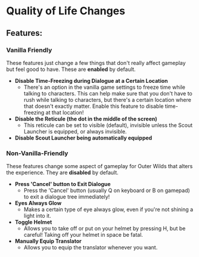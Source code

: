# Quality of Life Changes

## Features:
### Vanilla Friendly
These features just change a few things that don't really affect gameplay but feel good to have. These are **enabled** by default.
* **Disable Time-Freezing during Dialogue at a Certain Location**
  * There's an option in the vanilla game settings to freeze time while talking to characters. This can help make sure that you don't have to rush while talking to characters, but there's a certain location where that doesn't exactly matter. Enable this feature to disable time-freezing at that location!
* **Disable the Reticule (the dot in the middle of the screen)**
  * This reticule can be set to visible (default), invisible unless the Scout Launcher is equipped, or always invisible.
* **Disable Scout Launcher being automatically equipped**

### Non-Vanilla-Friendly
These features change some aspect of gameplay for Outer Wilds that alters the experience. They are **disabled** by default.
* **Press 'Cancel' button to Exit Dialogue**
  * Press the 'Cancel' button (usually Q on keyboard or B on gamepad) to exit a dialogue tree immediately!
* **Eyes Always Glow**
  * Makes a certain type of eye always glow, even if you're not shining a light into it.
* **Toggle Helmet**
    * Allows you to take off or put on your helmet by pressing H, but be careful! Taking off your helmet in space be fatal.
* **Manually Equip Translator**
  * Allows you to equip the translator whenever you want.
